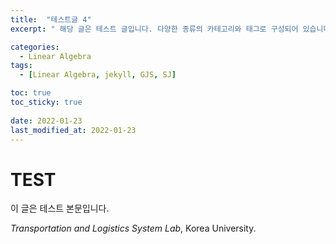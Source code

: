 ```yaml
---
title:  "테스트글 4"
excerpt: " 해당 글은 테스트 글입니다. 다양한 종류의 카테고리와 태그로 구성되어 있습니다. "

categories:
  - Linear Algebra
tags:
  - [Linear Algebra, jekyll, GJS, SJ]

toc: true
toc_sticky: true
 
date: 2022-01-23
last_modified_at: 2022-01-23
---
```


# TEST

이 글은 테스트 본문입니다.

*Transportation and Logistics System Lab*, Korea University.

